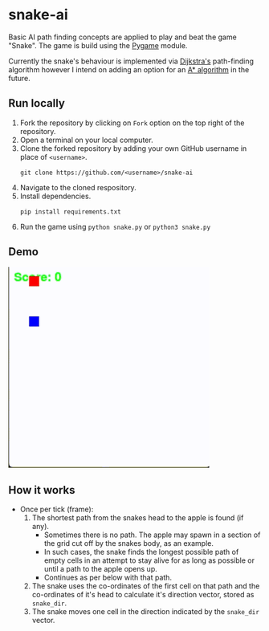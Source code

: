 # snake-ai
Basic AI path finding concepts are applied to play and beat the game "Snake". The game is build using the [Pygame](https://www.pygame.org/docs/) module.

Currently the snake's behaviour is implemented via [Dijkstra's](https://en.wikipedia.org/wiki/Dijkstra%27s_algorithm) path-finding algorithm however I intend on adding an option for an [A* algorithm](https://en.wikipedia.org/wiki/A*_search_algorithm) in the future.

## Run locally
1. Fork the repository by clicking on `Fork` option on the top right of the repository.
2. Open a terminal on your local computer.
3. Clone the forked repository by adding your own GitHub username in place of `<username>`.
   ```
   git clone https://github.com/<username>/snake-ai
   ```
4. Navigate to the cloned respository.
5. Install dependencies.
   ```
   pip install requirements.txt
   ```
6. Run the game using `python snake.py` or `python3 snake.py`

## Demo
![Demo](https://github.com/dbarrett4/snake-ai/blob/8bcb572944eaf4cad8b43befbb95c081d3f99dc1/snakedemo.gif)

## How it works
- Once per tick (frame):
   1. The shortest path from the snakes head to the apple is found (if any).
      - Sometimes there is no path. The apple may spawn in a section of the grid cut off by the snakes body, as an example.
      - In such cases, the snake finds the longest possible path of empty cells in an attempt to stay alive for as long as possible or until a path to the apple opens up.
      - Continues as per below with that path.
   2. The snake uses the co-ordinates of the first cell on that path and the co-ordinates of it's head to calculate it's direction vector, stored as `snake_dir`.
   3. The snake moves one cell in the direction indicated by the `snake_dir` vector.
